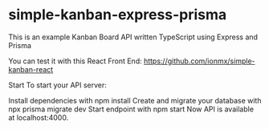 # simple-kanban-express-prisma
This is an example Kanban Board API written TypeScript using Express and Prisma

You can test it with this React Front End: https://github.com/ionmx/simple-kanban-react

Start
To start your API server:

Install dependencies with npm install
Create and migrate your database with npx prisma migrate dev
Start endpoint with npm start
Now API is available at localhost:4000.

